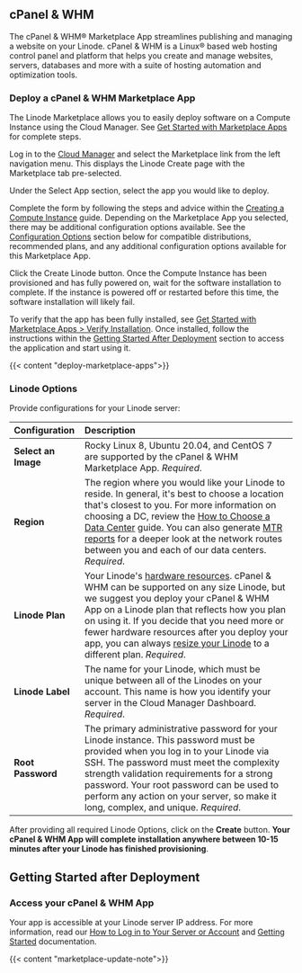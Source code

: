 ## cPanel & WHM

The cPanel & WHM® Marketplace App streamlines publishing and managing a website on your Linode. cPanel & WHM is a Linux® based web hosting control panel and platform that helps you create and manage websites, servers, databases and more with a suite of hosting automation and optimization tools.

### Deploy a cPanel & WHM Marketplace App

The Linode Marketplace allows you to easily deploy software on a Compute Instance using the Cloud Manager. See [Get Started with Marketplace Apps](https://www.linode.com/docs/products/tools/marketplace/get-started/) for complete steps.

Log in to the [Cloud Manager](https://cloud.linode.com/) and select the Marketplace link from the left navigation menu. This displays the Linode Create page with the Marketplace tab pre-selected.

Under the Select App section, select the app you would like to deploy.

Complete the form by following the steps and advice within the [Creating a Compute Instance](https://www.linode.com/docs/guides/creating-a-compute-instance/) guide. Depending on the Marketplace App you selected, there may be additional configuration options available. See the [Configuration Options](https://www.linode.com/docs/products/tools/marketplace/guides/cpanel/#configuration-options) section below for compatible distributions, recommended plans, and any additional configuration options available for this Marketplace App.

Click the Create Linode button. Once the Compute Instance has been provisioned and has fully powered on, wait for the software installation to complete. If the instance is powered off or restarted before this time, the software installation will likely fail.

To verify that the app has been fully installed, see [Get Started with Marketplace Apps > Verify Installation](https://www.linode.com/docs/products/tools/marketplace/get-started/#verify-installation). Once installed, follow the instructions within the [Getting Started After Deployment](https://www.linode.com/docs/products/tools/marketplace/guides/cpanel/#getting-started-after-deployment) section to access the application and start using it.

{{< content "deploy-marketplace-apps">}}

### Linode Options

Provide configurations for your Linode server:
<!-- Be sure to edit the Select an Image and Linode Plan to match app's needs -->

| **Configuration** | **Description** |
|:--------------|:------------|
| **Select an Image** | Rocky Linux 8, Ubuntu 20.04, and CentOS 7 are supported by the cPanel & WHM Marketplace App. *Required*. |
| **Region** | The region where you would like your Linode to reside. In general, it's best to choose a location that's closest to you. For more information on choosing a DC, review the [How to Choose a Data Center](/docs/platform/how-to-choose-a-data-center) guide. You can also generate [MTR reports](/docs/networking/diagnostics/diagnosing-network-issues-with-mtr/) for a deeper look at the network routes between you and each of our data centers. *Required*. |
| **Linode Plan** | Your Linode's [hardware resources](/docs/platform/how-to-choose-a-linode-plan/#hardware-resource-definitions). cPanel & WHM can be supported on any size Linode, but we suggest you deploy your cPanel & WHM App on a Linode plan that reflects how you plan on using it. If you decide that you need more or fewer hardware resources after you deploy your app, you can always [resize your Linode](/docs/platform/disk-images/resizing-a-linode/) to a different plan. *Required*. |
| **Linode Label** | The name for your Linode, which must be unique between all of the Linodes on your account. This name is how you identify your server in the Cloud Manager Dashboard. *Required*. |
| **Root Password** | The primary administrative password for your Linode instance. This password must be provided when you log in to your Linode via SSH. The password must meet the complexity strength validation requirements for a strong password. Your root password can be used to perform any action on your server, so make it long, complex, and unique. *Required*. |

<!-- the following disclaimer lets the user know how long it will take
     to deploy the app -->
After providing all required Linode Options, click on the **Create** button. **Your cPanel & WHM App will complete installation anywhere between 10-15 minutes after your Linode has finished provisioning**.

## Getting Started after Deployment
<!-- the following headings and paragraphs outline the steps necessary
     to access and interact with the Marketplace app. -->
### Access your cPanel & WHM App
Your app is accessible at your Linode server IP address.
For more information, read our [How to Log in to Your Server or Account](https://docs.cpanel.net/knowledge-base/accounts/how-to-log-in-to-your-server-or-account/) and [Getting Started](https://docs.cpanel.net/whm/the-whm-interface/getting-started/) documentation.

<!-- the following shortcode informs the user that Linode does not provide automatic updates
     to the Marketplace app, and that the user is responsible for the security and longevity
     of the installation. -->
{{< content "marketplace-update-note">}}
